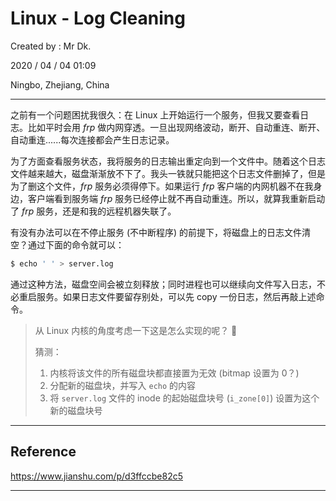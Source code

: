 # Linux - Log Cleaning

Created by : Mr Dk.

2020 / 04 / 04 01:09

Ningbo, Zhejiang, China

---

之前有一个问题困扰我很久：在 Linux 上开始运行一个服务，但我又要查看日志。比如平时会用 *frp* 做内网穿透。一旦出现网络波动，断开、自动重连、断开、自动重连......每次连接都会产生日志记录。

为了方面查看服务状态，我将服务的日志输出重定向到一个文件中。随着这个日志文件越来越大，磁盘渐渐放不下了。我头一铁就只能把这个日志文件删掉了，但是为了删这个文件，*frp* 服务必须得停下。如果运行 *frp* 客户端的内网机器不在我身边，客户端看到服务端 *frp* 服务已经停止就不再自动重连。所以，就算我重新启动了 *frp* 服务，还是和我的远程机器失联了。

有没有办法可以在不停止服务 (不中断程序) 的前提下，将磁盘上的日志文件清空？通过下面的命令就可以：

```bash
$ echo ' ' > server.log
```

通过这种方法，磁盘空间会被立刻释放；同时进程也可以继续向文件写入日志，不必重启服务。如果日志文件要留存别处，可以先 copy 一份日志，然后再敲上述命令。

> 从 Linux 内核的角度考虑一下这是怎么实现的呢？ 🤔
>
> 猜测：
>
> 1. 内核将该文件的所有磁盘块都直接置为无效 (bitmap 设置为 0？)
> 2. 分配新的磁盘块，并写入 `echo` 的内容
> 3. 将 `server.log` 文件的 inode 的起始磁盘块号 (`i_zone[0]`) 设置为这个新的磁盘块号

---

## Reference

https://www.jianshu.com/p/d3ffccbe82c5

---

